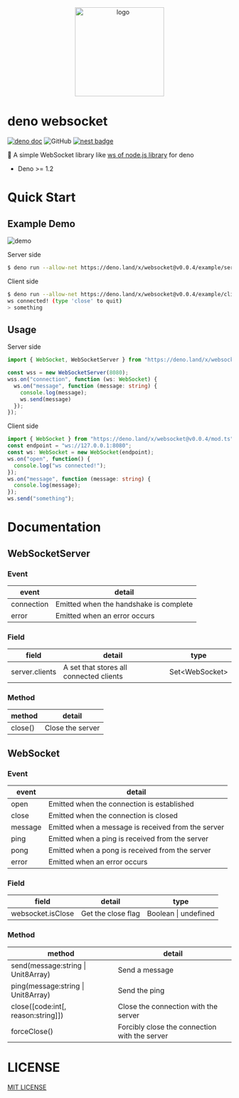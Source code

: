 <div align="center">
  <img src="https://raw.githubusercontent.com/ryo-ma/deno-websocket/master/.assets/logo.png" width="200" alt="logo"/>
</div>

# deno websocket

[![deno doc](https://img.shields.io/badge/deno-doc-informational?logo=deno)](https://doc.deno.land/https/deno.land/x/denon/mod.ts)
![GitHub](https://img.shields.io/github/license/ryo-ma/deno-websocket)
[![nest badge](https://nest.land/badge.svg)](https://nest.land/package/deno-websocket)

🦕 A simple WebSocket library like [ws of node.js library](https://github.com/websockets/ws) for deno

* Deno >= 1.2

# Quick Start

## Example Demo

![demo](https://user-images.githubusercontent.com/6661165/84665958-6df6d880-af5b-11ea-91b8-24c5122ddf9a.gif)

Server side

```bash
$ deno run --allow-net https://deno.land/x/websocket@v0.0.4/example/server.ts 
```

Client side

```bash
$ deno run --allow-net https://deno.land/x/websocket@v0.0.4/example/client.ts 
ws connected! (type 'close' to quit)
> something
```

## Usage

Server side

```typescript
import { WebSocket, WebSocketServer } from "https://deno.land/x/websocket@v0.0.4/mod.ts";

const wss = new WebSocketServer(8080);
wss.on("connection", function (ws: WebSocket) {
  ws.on("message", function (message: string) {
    console.log(message);
    ws.send(message)
  });
});

```

Client side

```typescript
import { WebSocket } from "https://deno.land/x/websocket@v0.0.4/mod.ts";
const endpoint = "ws://127.0.0.1:8080";
const ws: WebSocket = new WebSocket(endpoint);
ws.on("open", function() {
  console.log("ws connected!");
});
ws.on("message", function (message: string) {
  console.log(message);
});
ws.send("something");
```

# Documentation

## WebSocketServer

### Event

| event | detail|
| --- | --- |
| connection | Emitted when the handshake is complete |
| error | Emitted when an error occurs |

### Field

| field | detail | type |
| --- | --- | --- |
| server.clients | A set that stores all connected clients | Set\<WebSocket\> |

### Method

| method | detail |
| --- | --- |
| close() | Close the server |

## WebSocket

### Event

| event | detail|
| --- | --- |
| open | Emitted when the connection is established |
| close | Emitted when the connection is closed |
| message | Emitted when a message is received from the server |
| ping | Emitted when a ping is received from the server |
| pong | Emitted when a pong is received from the server |
| error | Emitted when an error occurs |

### Field

| field | detail | type |
| --- | --- | --- |
| websocket.isClose | Get the close flag | Boolean \| undefined |

### Method

| method | detail |
| --- | --- |
| send(message:string \| Unit8Array) | Send a message |
| ping(message:string \| Unit8Array) | Send the ping |
| close([code:int[, reason:string]]) | Close the connection with the server |
| forceClose() | Forcibly close the connection with the server |


# LICENSE
[MIT LICENSE](./LICENSE)
